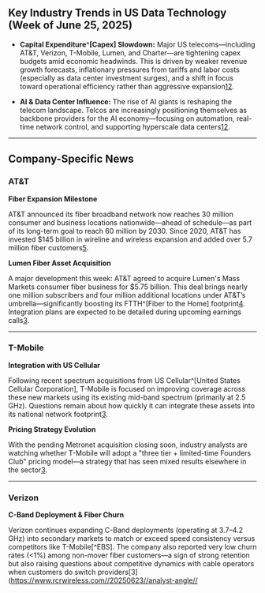 ## Key Industry Trends in US Data Technology (Week of June 25, 2025)

- **Capital Expenditure^[Capex] Slowdown:** Major US telecoms—including AT&T, Verizon, T-Mobile, Lumen, and Charter—are tightening capex budgets amid economic headwinds. This is driven by weaker revenue growth forecasts, inflationary pressures from tariffs and labor costs (especially as data center investment surges), and a shift in focus toward operational efficiency rather than aggressive expansion[1](https://www.globenewswire.com/news-release/2025/06/10/3096362/28124/en/US-Telecoms-Face-Capex-Decline-Amid-Economic-Challenges-A-Review-of-Key-Operators-Including-AT-T-Verizon-Charter-Comcast-T-Mobile-DT-Lumen-Frontier-and-More.html)[2](https://www.businesswire.com/news/home/20250605145415/en/US-Telco-Capex-Fading-as-AI-Giants-Take-Center-Stage-New-Report-Focuses-on-Key-Operators-including-ATT-Verizon-Charter-Comcast-T-Mobile-DT-Lumen-Frontier-and-more---ResearchAndMarkets.com).
  
- **AI & Data Center Influence:** The rise of AI giants is reshaping the telecom landscape. Telcos are increasingly positioning themselves as backbone providers for the AI economy—focusing on automation, real-time network control, and supporting hyperscale data centers[1](https://www.globenewswire.com/news-release/2025/06/10/3096362/28124/en/US-Telecoms-Face-Capex-Decline-Amid-Economic-Challenges-A-Review-of-Key-Operators-Including-AT-T-Verizon-Charter-Comcast-T-Mobile-DT-Lumen-Frontier-and-More.html)[2](https://www.businesswire.com/news/home/20250605145415/en/US-Telco-Capex-Fading-as-AI-Giants-Take-Center-Stage-New-Report-Focuses-on-Key-Operators-including-ATT-Verizon-Charter-Comcast-T-Mobile-DT-Lumen--Frontier-and-more---ResearchAndMarkets.com).

---

## Company-Specific News

### AT&T

**Fiber Expansion Milestone**
  
AT&T announced its fiber broadband network now reaches 30 million consumer and business locations nationwide—ahead of schedule—as part of its long-term goal to reach 60 million by 2030. Since 2020, AT&T has invested $145 billion in wireline and wireless expansion and added over 5.7 million fiber customers[5](https://www.nasdaq.com/articles/t--accelerates-fiber-network-expansion-will-it--boost--competitive-edge).

**Lumen Fiber Asset Acquisition**

A major development this week: AT&T agreed to acquire Lumen's Mass Markets consumer fiber business for $5.75 billion. This deal brings nearly one million subscribers and four million additional locations under AT&T’s umbrella—significantly boosting its FTTH^[Fiber to the Home] footprint[4](https://tecknexus.com//telecom-and-tech-merger-and-acquisition-tracker--2025). Integration plans are expected to be detailed during upcoming earnings calls[3](https://www.rcrwireless.com//20250623//analyst-angle//2q--earnings-preview).

---

### T-Mobile

**Integration with US Cellular**

Following recent spectrum acquisitions from US Cellular^[United States Cellular Corporation], T-Mobile is focused on improving coverage across these new markets using its existing mid-band spectrum (primarily at 2.5 GHz). Questions remain about how quickly it can integrate these assets into its national network footprint[3](https://www.rcrwireless.com//20250623//analyst-angle//2q--earnings-preview).

**Pricing Strategy Evolution**

With the pending Metronet acquisition closing soon, industry analysts are watching whether T-Mobile will adopt a "three tier + limited-time Founders Club" pricing model—a strategy that has seen mixed results elsewhere in the sector[3](https://www.rcrwireless.com//20250623//analyst-angle//2q--earnings-preview).

---

### Verizon

**C-Band Deployment & Fiber Churn**

Verizon continues expanding C-Band deployments (operating at 3.7–4.2 GHz) into secondary markets to match or exceed speed consistency versus competitors like T-Mobile[^EBS]. The company also reported very low churn rates (<1%) among non-mover fiber customers—a sign of strong retention but also raising questions about competitive dynamics with cable operators when customers do switch providers[3](https://www.rcrwireless.com//20250623//analyst-angle//
